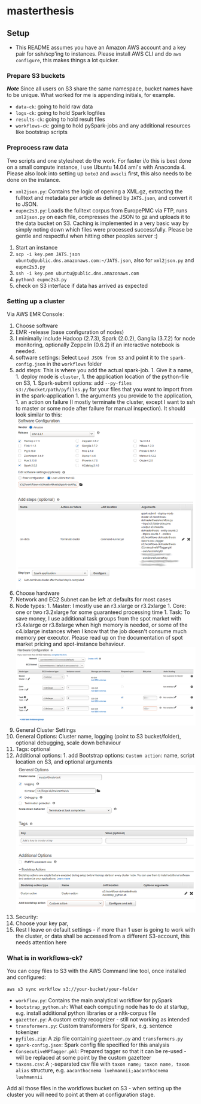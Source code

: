 # masterthesis

## Setup

* This README assumes you have an Amazon AWS account and a key pair for ssh/scp'ing to instances. Please install AWS CLI and do `aws configure`, this makes things a lot quicker.

### Prepare S3 buckets

***Note*** Since all users on S3 share the same namespace, bucket names have to be unique. What worked for me is appending initials, for example.

* `data-ck`: going to hold raw data
* `logs-ck`: going to hold Spark logfiles
* `results-ck`: going to hold result files
* `workflows-ck`: going to hold pySpark-jobs and any additional resources like bootstrap scripts


### Preprocess raw data

Two scripts and one stylesheet do the work. For faster i/o this is best done on a small compute instance, I use Ubuntu 14.04 ami's with Anaconda 4. Please also look into setting up `boto3` and `awscli` first, this also needs to be done on the instance.

* `xml2json.py`: Contains the logic of opening a XML.gz, extracting the fulltext and metadata per article as defined by `JATS.json`, and convert it to JSON.
* `eupmc2s3.py`: Loads the fulltext corpus from EuropePMC via FTP, runs `xml2json.py` on each file, compresses the JSON to gz and uploads it to the data bucket on S3. Caching is implemented in a very basic way by simply noting down which files were processed successfully. Please be gentle and respectful when hitting other peoples server :)


1. Start an instance
1. `scp -i key.pem JATS.json ubuntu@public.dns.amazonaws.com:~/JATS.json`, also for `xml2json.py` and `eupmc2s3.py`
1. `ssh -i key.pem ubuntu@public.dns.amazonaws.com`
1. `python3 eupmc2s3.py`
1. check on S3 interface if data has arrived as expected

### Setting up a cluster

Via AWS EMR Console:

1. Choose software
  1. EMR -release (base configuration of nodes)
  1. I minimally include Hadoop (2.7.3), Spark (2.0.2), Ganglia (3.7.2) for node monitoring, optionally Zeppelin (0.6.2) if an interactive notebook is needed.
  1. software settings: Select `Load JSON from S3` and point it to the `spark-config.json` in the `workflows` folder
  1. add steps: This is where you add the actual spark-job.
    1. Give it a name,
    1. deploy mode is `cluster`,
    1. the application location of the python-file on S3,
    1. Spark-submit options: add `--py-files s3://bucket/path/pyfiles.py` for your files that you want to import from in the spark-application
    1. the arguments you provide to the application,
    1. an action on failure (I mostly terminate the cluster, except I want to ssh to master or some node after failure for manual inspection).
    It should look similar to this:
    ![step 1 software](step1_software.png)
1. Choose hardware
  1. Network and EC2 Subnet can be left at defaults for most cases
  1. Node types:
    1. Master: I mostly use an r3.xlarge or r3.2xlarge
    1. Core: one or two r3.2xlarge for some guaranteed processing time
    1. Task: To save money, I use additional task groups from the spot market with r3.4xlarge or r3.8xlarge when high memory is needed, or some of the c4.ixlarge instances when I know that the job doesn't consume much memory per executor. Please read up on the documentation of spot market pricing and spot-instance behaviour.
    ![step 2 hardware](step2_hardware.png)
1. General Cluster Settings
  1. General Options: Cluster name, logging (point to S3 bucket/folder), optional debugging, scale down behaviour
  1. Tags: optional
  1. Additional options:
    1. add Bootstrap options: `Custom action`: name, script location on S3, and optional arguments
    ![step 3 settings](step3_settings.png)
1. Security:
  1. Choose your key par,
  1. Rest I leave on default settings - if more than 1 user is going to work with the cluster, or data shall be accessed from a different S3-account, this needs attention here

### What is in workflows-ck?

You can copy files to S3 with the AWS Command line tool, once installed and configured:

`aws s3 sync workflow s3://your-bucket/your-folder`

* `workflow.py`: Contains the main analytical workflow for pySpark
* `bootstrap_python.sh`: What each computing node has to do at startup, e.g. install additional python libraries or a nltk-corpus file
* `gazetter.py`: A custom entity recognizer - still not working as intended
* `transformers.py`: Custom transformers for Spark, e.g. sentence tokenizer
* `pyfiles.zip`: A zip file containing `gazetteer.py` and `transformers.py`
* `spark-config.json`: Spark config file specified for this analysis
* `ConsecutiveNPTagger.pkl`: Prepared tagger so that it can be re-used - will be replaced at some point by the custom gazetteer
* `taxons.csv`: A ;-separated csv file with `taxon name; taxon name, taxon alias` structure, e.g. `aacanthocnema luehmannii;aacanthocnema luehmannii`

Add all those files in the workflows bucket on S3 - when setting up the cluster you will need to point at them at configuration stage.

